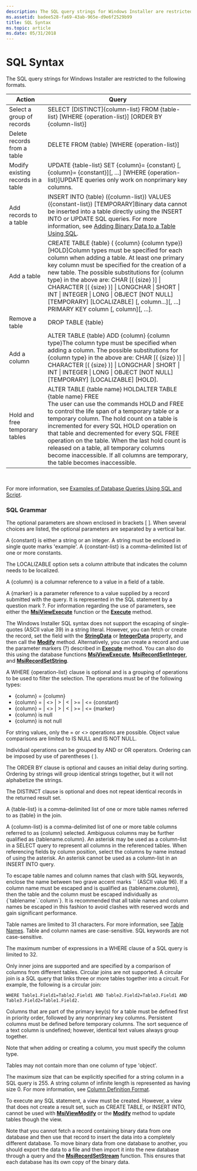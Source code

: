 ```yaml
---
description: The SQL query strings for Windows Installer are restricted to the following formats.
ms.assetid: badee528-fa69-43ab-965e-d9e6f2529b99
title: SQL Syntax
ms.topic: article
ms.date: 05/31/2018
---
```


# SQL Syntax

The SQL query strings for Windows Installer are restricted to the following formats.



| Action                             | Query                                                                                                                                                                                                                                                                                                                                                                                                                                                                                                          |
|------------------------------------|----------------------------------------------------------------------------------------------------------------------------------------------------------------------------------------------------------------------------------------------------------------------------------------------------------------------------------------------------------------------------------------------------------------------------------------------------------------------------------------------------------------|
| Select a group of records          | SELECT \[DISTINCT\]{column-list} FROM {table-list} \[WHERE {operation-list}\] \[ORDER BY {column-list}\]                                                                                                                                                                                                                                                                                                                                                                                                       |
| Delete records from a table        | DELETE FROM {table} \[WHERE {operation-list}\]                                                                                                                                                                                                                                                                                                                                                                                                                                                                 |
| Modify existing records in a table | UPDATE {table-list} SET {column}= {constant} \[, {column}= {constant}\]\[, ...\] \[WHERE {operation-list}\]UPDATE queries only work on nonprimary key columns.<br/>                                                                                                                                                                                                                                                                                                                                      |
| Add records to a table             | INSERT INTO {table} ({column-list}) VALUES ({constant-list}) \[TEMPORARY\]Binary data cannot be inserted into a table directly using the INSERT INTO or UPDATE SQL queries. For more information, see [Adding Binary Data to a Table Using SQL](adding-binary-data-to-a-table-using-sql.md).<br/>                                                                                                                                                                                                       |
| Add a table                        | CREATE TABLE {table} ( {column} {column type}) \[HOLD\]Column types must be specified for each column when adding a table. At least one primary key column must be specified for the creation of a new table. The possible substitutions for {column type} in the above are: CHAR \[( {size} )\] \| CHARACTER \[( {size} )\] \| LONGCHAR \| SHORT \| INT \| INTEGER \| LONG \| OBJECT \[NOT NULL\] \[TEMPORARY\] \[LOCALIZABLE\] \[, column...\]\[, ...\] PRIMARY KEY column \[, column\]\[, ...\].<br/> |
| Remove a table                     | DROP TABLE {table}                                                                                                                                                                                                                                                                                                                                                                                                                                                                                             |
| Add a column                       | ALTER TABLE {table} ADD {column} {column type}The column type must be specified when adding a column. The possible substitutions for {column type} in the above are: CHAR \[( {size} )\] \| CHARACTER \[( {size} )\] \| LONGCHAR \| SHORT \| INT \| INTEGER \| LONG \| OBJECT \[NOT NULL\] \[TEMPORARY\] \[LOCALIZABLE\] \[HOLD\].<br/>                                                                                                                                                                  |
| Hold and free temporary tables     | ALTER TABLE {table name} HOLDALTER TABLE {table name} FREE<br/> The user can use the commands HOLD and FREE to control the life span of a temporary table or a temporary column. The hold count on a table is incremented for every SQL HOLD operation on that table and decremented for every SQL FREE operation on the table. When the last hold count is released on a table, all temporary columns become inaccessible. If all columns are temporary, the table becomes inaccessible.<br/>     |



 

For more information, see [Examples of Database Queries Using SQL and Script](examples-of-database-queries-using-sql-and-script.md).

### SQL Grammar

The optional parameters are shown enclosed in brackets \[ \]. When several choices are listed, the optional parameters are separated by a vertical bar.

A {constant} is either a string or an integer. A string must be enclosed in single quote marks 'example'. A {constant-list} is a comma-delimited list of one or more constants.

The LOCALIZABLE option sets a column attribute that indicates the column needs to be localized.

A {column} is a columnar reference to a value in a field of a table.

A {marker} is a parameter reference to a value supplied by a record submitted with the query. It is represented in the SQL statement by a question mark ?. For information regarding the use of parameters, see either the [**MsiViewExecute**](/windows/desktop/api/Msiquery/nf-msiquery-msiviewexecute) function or the [**Execute**](view-execute.md) method.

The Windows Installer SQL syntax does not support the escaping of single-quotes (ASCII value 39) in a string literal. However, you can fetch or create the record, set the field with the [**StringData**](record-stringdata.md) or [**IntegerData**](record-integerdata.md) property, and then call the [**Modify**](view-modify.md) method. Alternatively, you can create a record and use the parameter markers (?) described in [**Execute**](view-execute.md) method. You can also do this using the database functions [**MsiViewExecute**](/windows/desktop/api/Msiquery/nf-msiquery-msiviewexecute), [**MsiRecordSetInteger**](/windows/desktop/api/Msiquery/nf-msiquery-msirecordsetinteger), and [**MsiRecordSetString**](/windows/desktop/api/Msiquery/nf-msiquery-msirecordsetstringa).

A WHERE {operation-list} clause is optional and is a grouping of operations to be used to filter the selection. The operations must be of the following types:

-   {column} = {column}
-   {column} = \| <> \| > \| < \| >= \| <= {constant}
-   {column} = \| <> \| > \| < \| >= \| <= {marker}
-   {column} is null
-   {column} is not null

For string values, only the = or <> operations are possible. Object value comparisons are limited to IS NULL and IS NOT NULL.

Individual operations can be grouped by AND or OR operators. Ordering can be imposed by use of parentheses ( ).

The ORDER BY clause is optional and causes an initial delay during sorting. Ordering by strings will group identical strings together, but it will not alphabetize the strings.

The DISTINCT clause is optional and does not repeat identical records in the returned result set.

A {table-list} is a comma-delimited list of one or more table names referred to as {table} in the join.

A {column-list} is a comma-delimited list of one or more table columns referred to as {column} selected. Ambiguous columns may be further qualified as {tablename.column}. An asterisk may be used as a column-list in a SELECT query to represent all columns in the referenced tables. When referencing fields by column position, select the columns by name instead of using the asterisk. An asterisk cannot be used as a column-list in an INSERT INTO query.

To escape table names and column names that clash with SQL keywords, enclose the name between two grave accent marks \`\` (ASCII value 96). If a column name must be escaped and is qualified as {tablename.column}, then the table and the column must be escaped individually as {\`tablename\`.\`column\`}. It is recommended that all table names and column names be escaped in this fashion to avoid clashes with reserved words and gain significant performance.

Table names are limited to 31 characters. For more information, see [Table Names](table-names.md). Table and column names are case-sensitive. SQL keywords are not case-sensitive.

The maximum number of expressions in a WHERE clause of a SQL query is limited to 32.

Only inner joins are supported and are specified by a comparison of columns from different tables. Circular joins are not supported. A circular join is a SQL query that links three or more tables together into a circuit. For example, the following is a circular join:

``` syntax
WHERE Table1.Field1=Table2.Field1 AND Table2.Field2=Table3.Field1 AND Table3.Field2=Table1.Field2.
```

Columns that are part of the primary key(s) for a table must be defined first in priority order, followed by any nonprimary key columns. Persistent columns must be defined before temporary columns. The sort sequence of a text column is undefined; however, identical text values always group together.

Note that when adding or creating a column, you must specify the column type.

Tables may not contain more than one column of type 'object'.

The maximum size that can be explicitly specified for a string column in a SQL query is 255. A string column of infinite length is represented as having size 0. For more information, see [Column Definition Format](column-definition-format.md).

To execute any SQL statement, a view must be created. However, a view that does not create a result set, such as CREATE TABLE, or INSERT INTO, cannot be used with [**MsiViewModify**](/windows/desktop/api/Msiquery/nf-msiquery-msiviewmodify) or the [**Modify**](view-modify.md) method to update tables though the view.

Note that you cannot fetch a record containing binary data from one database and then use that record to insert the data into a completely different database. To move binary data from one database to another, you should export the data to a file and then import it into the new database through a query and the [**MsiRecordSetStream**](/windows/desktop/api/Msiquery/nf-msiquery-msirecordsetstreama) function. This ensures that each database has its own copy of the binary data.

 

 





